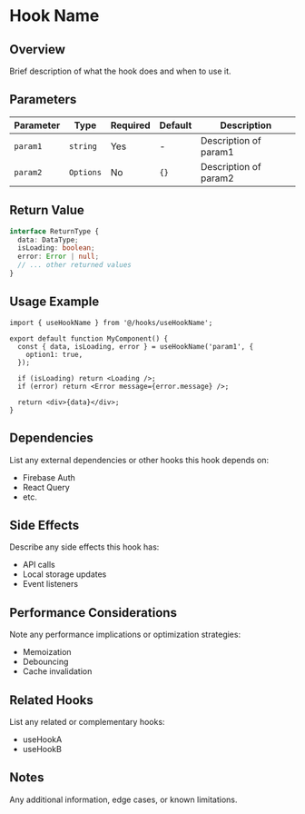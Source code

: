 # Hook Name

## Overview
Brief description of what the hook does and when to use it.

## Parameters

| Parameter | Type | Required | Default | Description |
|-----------|------|----------|---------|-------------|
| `param1` | `string` | Yes | - | Description of param1 |
| `param2` | `Options` | No | `{}` | Description of param2 |

## Return Value

```typescript
interface ReturnType {
  data: DataType;
  isLoading: boolean;
  error: Error | null;
  // ... other returned values
}
```

## Usage Example

```tsx
import { useHookName } from '@/hooks/useHookName';

export default function MyComponent() {
  const { data, isLoading, error } = useHookName('param1', {
    option1: true,
  });

  if (isLoading) return <Loading />;
  if (error) return <Error message={error.message} />;

  return <div>{data}</div>;
}
```

## Dependencies
List any external dependencies or other hooks this hook depends on:
- Firebase Auth
- React Query
- etc.

## Side Effects
Describe any side effects this hook has:
- API calls
- Local storage updates
- Event listeners

## Performance Considerations
Note any performance implications or optimization strategies:
- Memoization
- Debouncing
- Cache invalidation

## Related Hooks
List any related or complementary hooks:
- useHookA
- useHookB

## Notes
Any additional information, edge cases, or known limitations. 